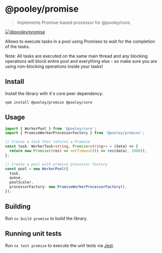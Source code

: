 # @pooley/promise

> Implements Promise-based processor for @pooley/core.

[![@pooley/promise](https://badge.fury.io/js/@pooley%2Fpromise.svg)](https://badge.fury.io/js/@pooley%2Fpromise)

Allows to execute tasks in a pool using Promises to wait for the completion of the tasks.

Note: All tasks are executed on the same main thread and any blocking operations will block entire pool and everything else - so make sure you are using non-blocking operations inside your tasks!

## Install

Install the library with it's core peer dependency:

```
npm install @pooley/promise @pooley/core
```

## Usage

```ts
import { WorkerPool } from '@pooley/core';
import { PromiseWorkerProcessorFactory } from '@pooley/promise';

// Create a task that returns a Promise
const task: WorkerTask<string, Promise<string>> = (data) => {
  return new Promise((res) => setTimeout(() => res(data), 1000));
};

// Create a pool with promise processor factory
const pool = new WorkerPool({
  task,
  queue,
  poolScaler,
  processorFactory: new PromiseWorkerProcessorFactory(),
});
```

## Building

Run `nx build promise` to build the library.

## Running unit tests

Run `nx test promise` to execute the unit tests via [Jest](https://jestjs.io).
